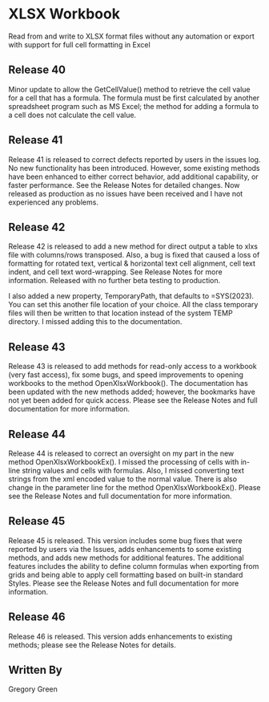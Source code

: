 # XLSX Workbook

Read from and write to XLSX format files without any automation or export with support for full cell formatting in Excel

## Release 40

Minor update to allow the GetCellValue() method to retrieve the cell value for a cell that has a formula.  The formula must be first calculated by another spreadsheet program such as MS Excel; the method for adding a formula to a cell does not calculate the cell value.

## Release 41

Release 41 is released to correct defects reported by users in the issues log.  No new functionality has been introduced.  However, some existing methods have been enhanced to either correct behavior, add additional capability, or faster performance.  See the Release Notes for detailed changes.  Now released as production as no issues have been received and I have not experienced any problems.

## Release 42

Release 42 is released to add a new method for direct output a table to xlxs file with columns/rows transposed.  Also, a bug is fixed that caused a loss of formatting for rotated text, vertical & horizontal text cell alignment, cell text indent, and cell text word-wrapping.  See Release Notes for more information.  Released with no further beta testing to production.

I also added a new property, TemporaryPath, that defaults to =SYS(2023).  You can set this another file location of your choice.  All the class temporary files will then be written to that location instead of the system TEMP directory.  I missed adding this to the documentation.

## Release 43

Release 43 is released to add methods for read-only access to a workbook (very fast access), fix some bugs, and speed improvements to opening workbooks to the method OpenXlsxWorkbook().  The documentation has been updated with the new methods added; however, the bookmarks have not yet been added for quick access.  Please see the Release Notes and full documentation for more information.

## Release 44

Release 44 is released to correct an oversight on my part in the new method OpenXlsxWorkbookEx().  I missed the processing of cells with in-line string values and cells with formulas.  Also, I missed converting text strings from the xml encoded value to the normal value.  There is also change in the parameter line for the method OpenXlsxWorkbookEx().  Please see the Release Notes and full documentation for more information.

## Release 45

Release 45 is released.  This version includes some bug fixes that were reported by users via the Issues, adds enhancements to some existing methods, and adds new methods for additional features.  The additional features includes the ability to define column formulas when exporting from grids and being able to apply cell formatting based on built-in standard Styles.   Please see the Release Notes and full documentation for more information.

## Release 46

Release 46 is released.  This version adds enhancements to existing methods; please see the Release Notes for details.

## Written By

Gregory Green

